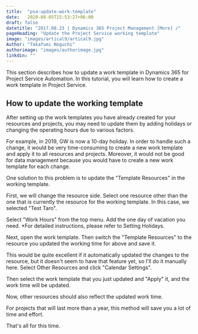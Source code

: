 ```yaml
---
title:  "psa-update-work-template"
date:   2020-08-05T15:53:27+06:00
draft: false
datetitle: "2017.08.23 | Dynamics 365 Project Management [More] /"
pageHeading: "Update the Project Service working template"
image: "images/artical9/artical9.jpg"
Author: "Takafumi Noguchi"
authorimage: "images/authorimage.jpg"
linkdin: ""
---
```

<!-- Intro  -->
This section describes how to update a work template in Dynamics 365 for Project Service Automation. In this tutorial, you will learn how to create a work template in Project Service.

## How to update the working template
After setting up the work templates you have already created for your resources and projects, you may need to update them by adding holidays or changing the operating hours due to various factors.

For example, in 2019, GW is now a 10-day holiday. In order to handle such a change, it would be very time-consuming to create a new work template and apply it to all resources and projects. Moreover, it would not be good for data management because you would have to create a new work template for each change.

One solution to this problem is to update the "Template Resources" in the working template.
<!-- Image= tips01.jpg -->

First, we will change the resource side. Select one resource other than the one that is currently the resource for the working template. In this case, we selected "Test Taro".
<!-- Image= tips02.jpg -->

Select "Work Hours" from the top menu. Add the one day of vacation you need.
*For detailed instructions, please refer to Setting Holidays.
<!-- Image= tips03.jpg -->

Next, open the work template. Then switch the "Template Resources" to the resource you updated the working time for above and save it.
<!-- Image= tips04.png -->

This would be quite excellent if it automatically updated the changes to the resource, but it doesn't seem to have that feature yet, so I'll do it manually here. Select Other Resources and click "Calendar Settings".
<!-- Image= tips05.png -->

Then select the work template that you just updated and "Apply" it, and the work time will be updated.
<!-- Image= tips06.png -->

Now, other resources should also reflect the updated work time.
<!-- Image= tips07.jpg -->

For projects that will last more than a year, this method will save you a lot of time and effort.

That's all for this time.
